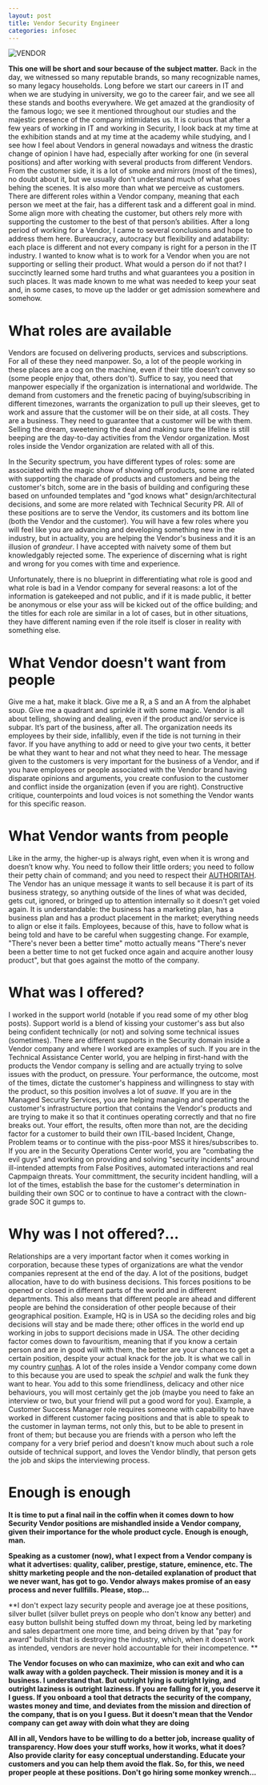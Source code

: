 ```yaml
---
layout: post
title: Vendor Security Engineer
categories: infosec
---
```


![VENDOR](https://dcgc.io/vendor.png)

**This one will be short and sour because of the subject matter.** Back in the day, we witnessed so many reputable brands, so many recognizable names, so many legacy households. Long before we start our careers in IT and when we are studying in university, we go to the career fair, and we see all these stands and booths everywhere. We get amazed at the grandiosity of the famous logo; we see it mentioned throughout our studies and the majestic presence of the company intimidates us. It is curious that after a few years of working in IT and working in Security, I look back at my time at the exhibition stands and at my time at the academy while studying, and I see how I feel about Vendors in general nowadays and witness the drastic change of opinion I have had, especially after working for one (in several positions) and after working with several products from different Vendors. From the customer side, it is a lot of smoke and mirrors (most of the times), no doubt about it, but we usually don't understand much of what goes behing the scenes. It is also more than what we perceive as customers. There are different roles within a Vendor company, meaning that each person we meet at the fair, has a different task and a different goal in mind. Some align more with cheating the customer, but others rely more with supporting the customer to the best of that person’s abilities. After a long period of working for a Vendor, I came to several conclusions and hope to address them here. Bureaucracy, autocracy but flexibility and adatability: each place is different and not every company is right for a person in the IT industry. I wanted to know what is to work for a Vendor when you are not supporting or selling their product. What would a person do if not that? I succinctly learned some hard truths and what guarantees you a position in such places. It was made known to me what was needed to keep your seat and, in some cases, to move up the ladder or get admission somewhere and somehow. 

# What roles are available

Vendors are focused on delivering products, services and subscriptions. For all of these they need manpower. So, a lot of the people working in these places are a cog on the machine, even if their title doesn’t convey so (some people enjoy that, others don't). Suffice to say, you need that manpower especially if the organization is international and worldwide. The demand from customers and the frenetic pacing of buying/subscribing in different timezones, warrants the organization to pull up their sleeves, get to work and assure that the customer will be on their side, at all costs. They are a business. They need to guarantee that a customer will be with them. Selling the dream, sweetening the deal and making sure the lifeline is still beeping are the day-to-day activities from the Vendor organization. Most roles inside the Vendor organization are related with all of this. 

In the Security spectrum, you have different types of roles: some are associated with the magic show of showing off products, some are related with supporting the charade of products and customers and being the customer's bitch, some are in the basis of building and configuring these based on unfounded templates and "god knows what" design/architectural decisions, and some are more related with Technical Security PR. All of these positions are to serve the Vendor, its customers and its bottom line (both the Vendor and the customer). You will have a few roles where you will feel like you are advancing and developing something new in the industry, but in actuality, you are helping the Vendor's business and it is an illusion of _grandeur_. I have accepted with naivety some of them but knowledgably rejected some. The experience of discerning what is right and wrong for you comes with time and experience. 

Unfortunately, there is no blueprint in differentiating what role is good and what role is bad in a Vendor company for several reasons: a lot of the information is gatekeeped and not public, and if it is made public, it better be anonymous or else your ass will be kicked out of the office building; and the titles for each role are similar in a lot of cases, but in other situations, they have different naming even if the role itself is closer in reality with something else. 

# What Vendor doesn't want from people

Give me a hat, make it black. Give me a R, a S and an A from the alphabet soup. Give me a quadrant and sprinkle it with some magic. Vendor is all about telling, showing and dealing, even if the product and/or service is subpar. It’s part of the business, after all. The organization needs its employees by their side, infallibly, even if the tide is not turning in their favor. If you have anything to add or need to give your two cents, it better be what they want to hear and not what they need to hear. The message given to the customers is very important for the business of a Vendor, and if you have employees or people associated with the Vendor brand having disparate opinions and arguments, you create confusion to the customer and conflict inside the organization (even if you are right). Constructive critique, counterpoints and loud voices is not something the Vendor wants for this specific reason.
 
# What Vendor wants from people

Like in the army, the higher-up is always right, even when it is wrong and doesn’t know why. You need to follow their little orders; you need to follow their petty chain of command; and you need to respect their [AUTHORITAH](https://www.youtube.com/watch?v=WptlIruczS0). The Vendor has an unique message it wants to sell because it is part of its business strategy, so anything outside of the lines of what was decided, gets cut, ignored, or bringed up to attention internally so it doesn't get voied again. It is understandable: the business has a marketing plan, has a business plan and has a product placement in the market; everything needs to align or else it fails. Employees, because of this, have to follow what is being told and have to be careful when suggesting change. For example, "There's never been a better time" motto actually means "There's never been a better time to not get fucked once again and acquire another lousy product", but that goes against the motto of the company.

# What was I offered?

I worked in the support world (notable if you read some of my other blog posts). Support world is a blend of kissing your customer's ass but also being confident technically (or not) and solving some technical issues (sometimes). There are different supports in the Security domain inside a Vendor company and where I worked are examples of such. If you are in the Technical Assistance Center world, you are helping in first-hand with the products the Vendor company is selling and are actually trying to solve issues with the product, on pressure. Your performance, the outcome, most of the times, dictate the customer's happiness and willingness to stay with the product, so this position involves a lot of _suave_. If you are in the Managed Security Services, you are helping managing and operating the customer's infrastructure portion that contains the Vendor's products and are trying to make it so that it continues operating correctly and that no fire breaks out. Your effort, the results, often more than not, are the deciding factor for a customer to build their own ITIL-based Incident, Change, Problem teams or to continue with the piss-poor MSS it hires/subscribes to. If you are in the Security Operations Center world, you are "combating the evil guys" and working on providing and solving "security incidents" around ill-intended attempts from False Positives, automated interactions and real Capmpaign threats. Your committment, the security incident handling, will a lot of the times, establish the base for the customer's determination in building their own SOC or to continue to have a contract with the clown-grade SOC it gumps to.

# Why was I not offered?...

Relationships are a very important factor when it comes working in corporation, because these types of organizations are what the vendor companies represent at the end of the day. A lot of the positions, budget allocation, have to do with business decisions. This forces positions to be opened or closed in different parts of the world and in different departments. This also means that different people are ahead and different people are behind the consideration of other people because of their geographical position. Example, HQ is in USA so the deciding roles and big decisions will stay and be made there; other offices in the world end up working in jobs to support decisions made in USA. The other deciding factor comes down to favouritism, meaning that if you know a certain person and are in good will with them, the better are your chances to get a certain position, despite your actual knack for the job. It is what we call in my country [cunhas](https://pastebin.com/GwQQC16K). A lot of the roles inside a Vendor company come down to this because you are used to speak the _schpiel_ and walk the funk they want to hear. You add to this some friendliness, delicacy and other nice behaviours, you will most certainly get the job (maybe you need to fake an interview or two, but your friend will put a good word for you). Example, a Customer Success Manager role requires someone with capability to have worked in different customer facing positions and that is able to speak to the customer in layman terms, not only this, but to be able to present in front of them; but because you are friends with a person who left the company for a very brief period and doesn't know much about such a role outside of technical support, and loves the Vendor blindly, that person gets the job and skips the interviewing process.

# Enough is enough

**It is time to put a final nail in the coffin when it comes down to how Security Vendor positions are mishandled inside a Vendor company, given their importance for the whole product cycle.** **Enough is enough, man.**

**Speaking as a customer (now), what I expect from a Vendor company is what it advertises: quality, caliber, prestige, stature, eminence, etc. The shitty marketing people and the non-detailed explanation of product that we never want, has got to go. Vendor always makes promise of an easy process and never fullfills. Please, stop...**

**I don't expect lazy security people and average joe at these positions, silver bullet (silver bullet preys on people who don't know any better) and easy button bullshit being stuffed down my throat, being led by marketing and sales department one more time, and being driven by that "pay for award" bullshit that is destroying the industry, which, when it doesn't work as intended, vendors are never hold accountable for their incompetence. **

**The Vendor focuses on who can maximize, who can exit and who can walk away with a golden paycheck. Their mission is money and it is a business. I understand that. But outright lying is outright lying, and outright laziness is outright laziness. If you are falling for it, you deserve it I guess. If you onboard a tool that detracts the security of the company, wastes money and time, and deviates from the mission and direction of the company, that is on you I guess. But it doesn't mean that the Vendor company can get away with doin what they are doing**

**All in all, Vendors have to be willing to do a better job, increase quality of transparency. How does your stuff works, how it works, what it does? Also provide clarity for easy conceptual understanding. Educate your customers and you can help them avoid the flak. So, for this, we need proper people at these positions. Don't go hiring some monkey wrench...**

